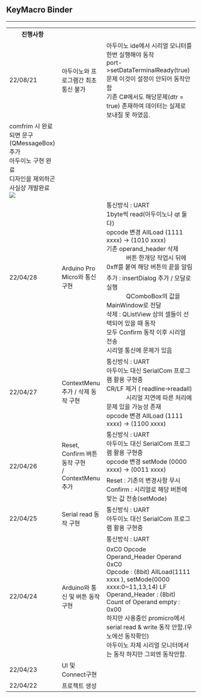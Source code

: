 ## KeyMacro Binder
---

<table>
    <tr>
        <th>진행사항</th>
        <th colspan=2></th>
    </tr>
    <tr>
        <td >22/08/21</td>
        <td >
            아두이노와 프로그램간 최초통신 불가
        </td>
        <td>
            아두이노 ide에서 시리얼 모니터를 한번 실행해야 동작
            <br>
                port->setDataTerminalReady(true) 문제 이것이 설정이 안되어 동작안함
            <br>
                기존 C#에서도 해당문제(dtr = true) 존재하여 데이터는 실제로 보내질 못 하였음.
        </td>
    </tr>
    <tr>
        <td>
        comfrim 시 완료되면 문구(QMessageBox) 추가
        <br>
        아두이노 구현 완료
        <br>
        디자인을 제외하곤 사실상 개발완료
        <br>
        <image src="resource/Running.gif">
        </td>
    </tr>
    <tr>
        <td rowspan=2>22/04/28</td>
        <td rowspan=2>
        Arduino Pro Micro와 통신 구현
        </td>
        <td>
            통신방식 : UART
            <br>
            1byte씩 read(아두이노나 qt 둘다)
            <br>
            opcode 변경 AllLoad (1111 xxxx) -> (1010 xxxx)
            <br>
            기존 operand_header 삭제
            <br>
                  버튼 한개당 작업시 뒤에 0xff를 붙여 해당 버튼의 끝을 알림
        </td>
    </tr>
    <tr>
        <td>
            추가 : insertDialog 추가 / 모달로 실행
            <br>    QComboBox의 값을 MainWindow로 전달
            <br>
            삭제 : QListView 상의 셀들이 선택되어 있을 때 동작
            <br> 
            모두 Confirm 동작 이후 시리얼 전송
            <br> 
            시리얼 통신에 문제가 있음
        </td>
    </tr>
    <tr>
        <td >22/04/27</td>
        <td >
        ContextMenu 추가 / 삭제 동작 구현
        </td>
        <td>
            통신방식 : UART
            <br> 
            아두이노 대신 SerialCom 프로그램 활용 구현중
            <br>
            CR/LF 제거 ( readline->readall)
            <br>   
            시리얼 지연에 따른 처리에 문제 있을 가능성 존재
            <br>
            opcode 변경 AllLoad (1111 xxxx) -> (1100 xxxx)
        </td>
    </tr>
    <tr>
        <td rowspan=2>22/04/26</td>
        <td rowspan=2> 
            Reset, Confirm 버튼  동작 구현
            <br>
            / ContextMenu 추가
        </td>
        <td>
            통신방식 : UART
            <br> 
            아두이노 대신 SerialCom 프로그램 활용  구현중
            <br>
            opcode 변경 setMode (0000 xxxx) -> (0011 xxxx)
        </td>
    </tr>
    <tr>
        <td>
            Reset : 기존의 변경사항 무시
            <br>
            Confirm : 시리얼로 해당 버튼에 맞는 값 전송(setMode)
        </td>
    </tr>
    <tr>
        <td>22/04/25</td>
        <td> Serial read 동작 구현</td>
        <td>통신방식 : UART <br> 아두이노 대신 SerialCom 프로그램 활용  구현중 </td>
    </tr>
    <tr>
        <td rowspan=2>22/04/24</td>
        <td rowspan=2>Arduino와 통신 및 버튼 동작 구현</td>
        <td>통신방식 : UART </td>
    </tr>                        
    <tr>
        <td>
            0xC0 Opcode Operand_Header Operand 0xC0 
            <br>Opcode : (8bit) AllLoad(1111 xxxx ), setMode(0000 xxxx:0~11,13,14)  LF
            <br>Operand_Header : (8bit) Count of Operand empty : 0x00
            <br>하지만 사용중인 promicro에서 serial read & write 동작 안함.(우노에선 동작확인)
            <br>아두이노 자체 시리얼 모니터에서는 동작 하지만 그외엔 동작안함.
        </td>
    </tr>
    <tr>
    <td>22/04/23</td>
    <td>UI 및 Connect구현</td>
    <td></td>
    </tr>
    <tr>
    <td>22/04/22</td>
    <td>프로젝트 생성</td>
    <td></td>
    </tr>
</table>
